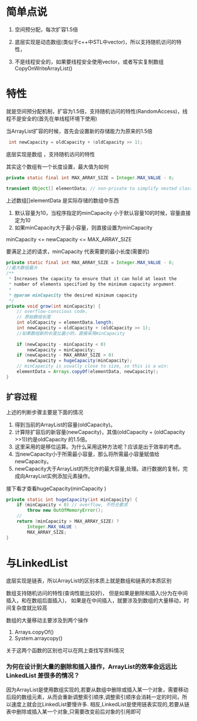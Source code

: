 # 简单点说
1. 空间预分配，每次扩容1.5倍

2. 底层实现是动态数组(类似于c++中STL中vector)，所以支持随机访问的特性，

3. 不是线程安全的，如果要线程安全使用vector，或者写实复制数组CopyOnWriteArrayList()


# 特性

就是空间预分配机制，扩容为1.5倍，支持随机访问的特性(RandomAccess)，线程不是安全的(首先在单线程环境下使用)

当ArrayList扩容的时候，首先会设置新的存储能力为原来的1.5倍

```java
 int newCapacity = oldCapacity + (oldCapacity >> 1);
```

底层实现是数组 ，支持随机访问的特性

其实这个数组有一个长度设置，最大值为如何

```java
private static final int MAX_ARRAY_SIZE = Integer.MAX_VALUE - 8;
```

```java
transient Object[] elementData; // non-private to simplify nested class access
```

上述数组[]elementData 是实际存储的数组中东西

1. 默认容量为10，当程序指定的minCapacity 小于默认容量10的时候，容量直接定为10
2. 如果minCapacity大于最小容量，则直接设置为minCapacity

minCapacity <=  newCapacity <= MAX_ARRAY_SIZE

要满足上述的请求，minCapacity 代表需要的最小长度(需要的)

```java
private static final int MAX_ARRAY_SIZE = Integer.MAX_VALUE - 8;
//最大数组最大
/**
 * Increases the capacity to ensure that it can hold at least the
 * number of elements specified by the minimum capacity argument.
 *
 * @param minCapacity the desired minimum capacity
 */
private void grow(int minCapacity) {
    // overflow-conscious code，
    // 原始数组长度
    int oldCapacity = elementData.length;
    int newCapacity = oldCapacity + (oldCapacity >> 1);
    //如果数组新的长度比最小的，直接采用minCapacity
    
    if (newCapacity - minCapacity < 0)
        newCapacity = minCapacity;
    if (newCapacity - MAX_ARRAY_SIZE > 0)
        newCapacity = hugeCapacity(minCapacity);
    // minCapacity is usually close to size, so this is a win:
    elementData = Arrays.copyOf(elementData, newCapacity);
}
```

## 扩容过程

上述的判断步骤主要是下面的情况

1. 得到当前的ArrayList的容量(oldCapacity)。
2. 计算除扩容后的新容量(newCapacity)，其值(oldCapacity + (oldCapacity >>1))约是oldCapacity 的1.5倍。
3. 这里采用的是移位运算。为什么采用这种方法呢？应该是出于效率的考虑。
4. 当newCapacity小于所需最小容量，那么将所需最小容量赋值给newCapacity。
5. newCapacity大于ArrayList的所允许的最大容量,处理。进行数据的复制，完成向ArrayList实例添加元素操作。

接下看才查看hugeCapacity(minCapacity )

```java
private static int hugeCapacity(int minCapacity) {
    if (minCapacity < 0) // overflow, 不符合要求
        throw new OutOfMemoryError();
    //
    return (minCapacity > MAX_ARRAY_SIZE) ?
        Integer.MAX_VALUE :
        MAX_ARRAY_SIZE;
}
```

# 与LinkedList

底层实现是链表，所以ArrayList的区别本质上就是数组和链表的本质区别

数组支持随机访问的特性(查询性能比较好)， 但是如果是删除和插入(分为在中间插入，和在数组后面插入)， 如果是在中间插入，就要涉及到数组的大量移动，时间复杂度就比较高

数组的大量移动主要涉及到两个操作 

1. Arrays.copyOf()
2. System.arraycopy()

关于这两个函数的区别也可以在网上查找写资料情况

### 为何在设计到大量的删除和插入操作，ArrayList的效率会远远比LinkedList 差很多的情况？

 因为ArrayList是使用数组实现的,若要从数组中删除或插入某一个对象，需要移动后段的数组元素，从而会重新调整索引顺序,调整索引顺序会消耗一定的时间，所以速度上就会比LinkedList要慢许多. 相反,LinkedList是使用链表实现的,若要从链表中删除或插入某一个对象,只需要改变前后对象的引用即可